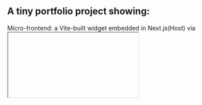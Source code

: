 ## A tiny portfolio project showing:

Micro-frontend: a Vite-built widget embedded in Next.js(Host) via <iframe>.

LLM proxy: the widget calls a server-side Next.js endpoint (/api/ai) which talks to Gemini via @google/genai.

Auth-ready shell: Next hosts layout/auth (magic link & OAuth, optional), widget stays decoupled.

Security: API key lives only in Next (server). Widget never sees it.

Config: widget reads API URL from window.**NEXT_API** (or build-time env).

CORS: WIDGET_ORIGIN must match the widget origin exactly (scheme + host + port).

This is a [Next.js](https://nextjs.org) project bootstrapped with [`create-next-app`](https://nextjs.org/docs/app/api-reference/cli/create-next-app).

## Getting Started

First, run the development server:

```bash
npm run dev
# or
yarn dev
# or
pnpm dev
# or
bun dev
```

Open [http://localhost:3000](http://localhost:3000) with your browser to see the result.

## Learn More

To learn more about Next.js, take a look at the following resources:

- [Next.js Documentation](https://nextjs.org/docs) - learn about Next.js features and API.
- [Learn Next.js](https://nextjs.org/learn) - an interactive Next.js tutorial.

You can check out [the Next.js GitHub repository](https://github.com/vercel/next.js) - your feedback and contributions are welcome!

